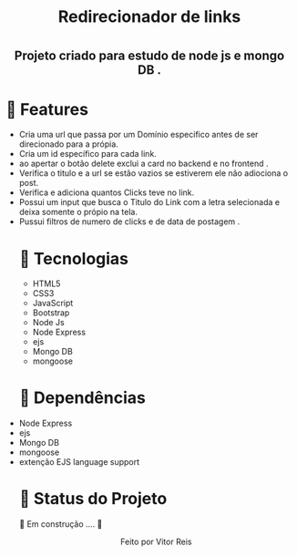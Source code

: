 
<h1 align="center" >Redirecionador de links<h1>
<h2 align="center">Projeto criado para estudo de node  js e mongo DB . </h2>
<h1>🚀 Features</h1>
<ul>
    <li> Cria uma url que passa por um Domínio especifico antes de ser direcionado para a própia.
      <li>Cria um id específico para cada link.
        <li> ao apertar o botão delete exclui a card  no backend e  no frontend .
          <li>Verifica o titulo e a url se estão vazios se estiverem ele não adiociona o post.
            <li>Verifica e adiciona quantos Clicks teve no link.
             <li>Possui um input  que busca o  Titulo do Link com a letra selecionada e deixa somente o própio na tela.
              <li>Pussui filtros de numero de clicks e de data de postagem . 
<h1>🚀 Tecnologias</h1>
 
 <ul>
     <li> HTML5
      <li> CSS3
       <li> JavaScript
        <li> Bootstrap
         <li> Node Js
          <li> Node Express
            <li> ejs
              <li>Mongo DB
                <li> mongoose
 </ul>
 <h1>🚀 Dependências</h1>
          <li> Node Express
            <li> ejs
              <li>Mongo DB
                <li> mongoose
                 <li> extenção EJS language support
 
<h1 > 🚀 Status do Projeto </h1>
 
 <p > 🚧   Em construção .... 🚧 </p>
 
 
 <p align="center">Feito por Vitor Reis</p>
